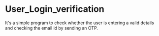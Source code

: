 # User_Login_verification
It's a simple program to check whether the user is entering a valid details and checking the email id by sending an OTP.
